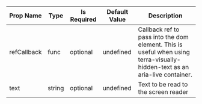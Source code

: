 <table><thead><tr><th>Prop Name</th><th>Type</th><th>Is Required</th><th>Default Value</th><th>Description</th></tr></thead><tbody><tr><td>refCallback</td><td>func</td><td>optional</td><td>undefined</td><td>Callback ref to pass into the dom element. This is useful when using terra-visually-hidden-text as an aria-live container.</td></tr><tr><td>text</td><td>string</td><td>optional</td><td>undefined</td><td>Text to be read to the screen reader</td></tr></tbody><table>